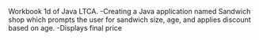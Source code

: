 Workbook 1d of Java LTCA. 
-Creating a Java application named Sandwich shop which prompts the user for sandwich size, age, and applies discount based on age.
-Displays final price 
